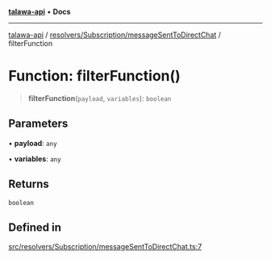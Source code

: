 [**talawa-api**](../../../../README.md) • **Docs**

***

[talawa-api](../../../../modules.md) / [resolvers/Subscription/messageSentToDirectChat](../README.md) / filterFunction

# Function: filterFunction()

> **filterFunction**(`payload`, `variables`): `boolean`

## Parameters

• **payload**: `any`

• **variables**: `any`

## Returns

`boolean`

## Defined in

[src/resolvers/Subscription/messageSentToDirectChat.ts:7](https://github.com/PalisadoesFoundation/talawa-api/blob/6712e9940a5702665afc506fa9f6e9d7e1dc7991/src/resolvers/Subscription/messageSentToDirectChat.ts#L7)
